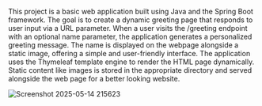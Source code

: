 This project is a basic web application built using Java and the Spring Boot framework. 
The goal is to create a dynamic greeting page that responds to user input via a URL parameter.
When a user visits the /greeting endpoint with an optional name parameter, 
the application generates a personalized greeting message.
The name is displayed on the webpage alongside a static image, offering a simple and user-friendly interface.
The application uses the Thymeleaf template engine to render the HTML page dynamically.
Static content like images is stored in the appropriate directory and served alongside the web page for a better looking website.

![Screenshot 2025-05-14 215623](https://github.com/user-attachments/assets/ccfbe4a5-6da6-446d-8b6e-5237b84c1aa7)

